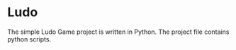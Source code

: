 # Ludo
The simple Ludo Game project is written in Python. The project file contains python scripts.
